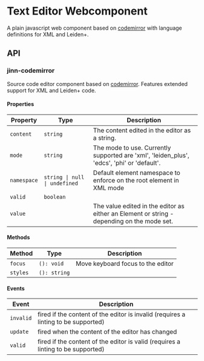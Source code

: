 # Text Editor Webcomponent

A plain javascript web component based on [codemirror](https://codemirror.net/) with language definitions for XML and Leiden+.

## API

### jinn-codemirror

Source code editor component based on [codemirror](https://codemirror.net/).
Features extended support for XML and Leiden+ code.

#### Properties

| Property    | Type                          | Description                                      |
|-------------|-------------------------------|--------------------------------------------------|
| `content`   | `string`                      | The content edited in the editor as a string.    |
| `mode`      | `string`                      | The mode to use. Currently supported are 'xml', 'leiden_plus', 'edcs', 'phi' or 'default'. |
| `namespace` | `string \| null \| undefined` | Default element namespace to enforce on the root element in<br />XML mode |
| `valid`     | `boolean`                     |                                                  |
| `value`     |                               | The value edited in the editor as either an Element or string -<br />depending on the mode set. |

#### Methods

| Method   | Type         | Description                       |
|----------|--------------|-----------------------------------|
| `focus`  | `(): void`   | Move keyboard focus to the editor |
| `styles` | `(): string` |                                   |

#### Events

| Event     | Description                                      |
|-----------|--------------------------------------------------|
| `invalid` | fired if the content of the editor is invalid (requires a linting to be supported) |
| `update`  | fired when the content of the editor has changed |
| `valid`   | fired if the content of the editor is valid (requires a linting to be supported) |
